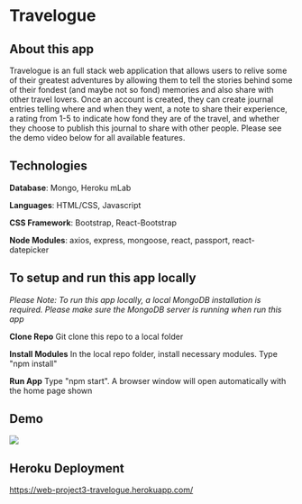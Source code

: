# Travelogue

## About this app

Travelogue is an full stack web application that allows users to relive some of their greatest adventures by allowing them to tell the stories behind some of their fondest (and maybe not so fond) memories and also share with other travel lovers.  Once an account is created, they can create journal entries telling where and when they went, a note to share their experience, a rating from 1-5 to indicate how fond they are of the travel, and whether they choose to publish this journal to share with other people. Please see the demo video below for all available features.   


## Technologies

**Database**: Mongo, Heroku mLab

**Languages**: HTML/CSS, Javascript

**CSS Framework**: Bootstrap, React-Bootstrap

**Node Modules**: axios, express, mongoose, react, passport, react-datepicker


## To setup and run this app locally

*Please Note: To run this app locally, a local MongoDB installation is required. Please make sure the MongoDB server is running when run this app*

**Clone Repo** Git clone this repo to a local folder

**Install Modules** In the local repo folder, install necessary modules. Type "npm install"

**Run App** Type "npm start". A browser window will open automatically with the home page shown 


## Demo
![](travelogue.gif)


## Heroku Deployment

https://web-project3-travelogue.herokuapp.com/
